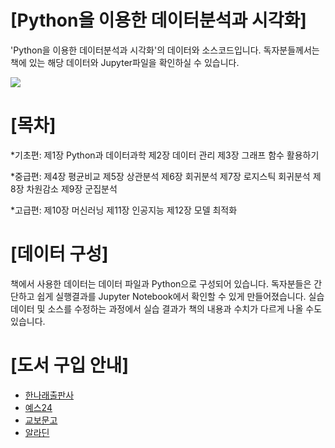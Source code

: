 # [Python을 이용한 데이터분석과 시각화]

'Python을 이용한 데이터분석과 시각화'의 데이터와 소스코드입니다. 독자분들께서는 책에 있는 해당 데이터와 Jupyter파일을 확인하실 수 있습니다.

<img src=https://user-images.githubusercontent.com/16858965/93592367-04201c00-f9ed-11ea-851f-48176c80a6a0.JPG>

# [목차]

*기초편:
제1장 Python과 데이터과학 
제2장 데이터 관리
제3장 그래프 함수 활용하기

*중급편:
제4장 평균비교
제5장 상관분석
제6장 회귀분석
제7장 로지스틱 회귀분석
제8장 차원감소
제9장 군집분석

*고급편:
제10장 머신러닝
제11장 인공지능
제12장 모델 최적화

# [데이터 구성]

책에서 사용한 데이터는 데이터 파일과 Python으로 구성되어 있습니다. 독자분들은 간단하고 쉽게 실행결과를 Jupyter Notebook에서 확인할 수 있게 만들어졌습니다.
실습 데이터 및 소스를 수정하는 과정에서 실습 결과가 책의 내용과 수치가 다르게 나올 수도 있습니다.

# [도서 구입 안내]

* [한나래출판사](https://www.hannarae.net/books/new.php/img/new.php?ptype=view&prdcode=2010050001)
* [예스24](http://www.yes24.com/Product/Goods/93520247)
* [교보문고](http://www.kyobobook.co.kr/product/detailViewKor.laf?ejkGb=KOR&mallGb=KOR&barcode=9788955662405&orderClick=LIZ&Kc=#N)
* [알라딘](https://www.aladin.co.kr/shop/wproduct.aspx?ItemId=253109491)



